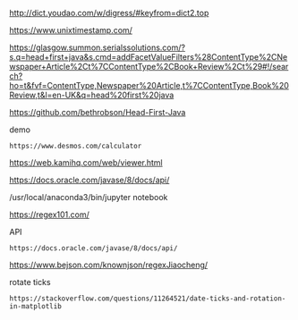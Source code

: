 http://dict.youdao.com/w/digress/#keyfrom=dict2.top  

https://www.unixtimestamp.com/  

https://glasgow.summon.serialssolutions.com/?s.q=head+first+java&s.cmd=addFacetValueFilters%28ContentType%2CNewspaper+Article%2Ct%7CContentType%2CBook+Review%2Ct%29#!/search?ho=t&fvf=ContentType,Newspaper%20Article,t%7CContentType,Book%20Review,t&l=en-UK&q=head%20first%20java  

https://github.com/bethrobson/Head-First-Java

demo

    https://www.desmos.com/calculator

https://web.kamihq.com/web/viewer.html

https://docs.oracle.com/javase/8/docs/api/

/usr/local/anaconda3/bin/jupyter notebook


https://regex101.com/


API 

    https://docs.oracle.com/javase/8/docs/api/


https://www.bejson.com/knownjson/regexJiaocheng/


rotate ticks

    https://stackoverflow.com/questions/11264521/date-ticks-and-rotation-in-matplotlib
